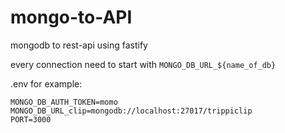 # mongo-to-API
mongodb to rest-api using fastify

every connection need to start with `MONGO_DB_URL_${name_of_db}`

.env for example:
```
MONGO_DB_AUTH_TOKEN=momo
MONGO_DB_URL_clip=mongodb://localhost:27017/trippiclip
PORT=3000
```
